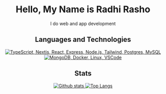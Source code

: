 <h1 align="center">Hello, My Name is Radhi Rasho</h1>
<p align="center">I do web and app development</p>

<h2 align="center">Languages and Technologies</h2>
<p align="center">
  <a href="#">
    <img src="https://skillicons.dev/icons?i=ts,nextjs,react,express,nodejs,tailwind,postgres,mysql" alt="TypeScript, Nextjs, React, Express, Node.js, Tailwind, Postgres, MySQL" />
    <br />
    <img src="https://skillicons.dev/icons?i=mongodb,docker,linux,vscode" alt="MongoDB, Docker, Linux, VSCode" />
  </a>
</p>

<h2 align="center">Stats</h2>
<p align="center"><a href="#">
    <img src="https://github-readme-stats.vercel.app/api?username=RadhiRasho&theme=aura_dark&show_icons=true&hide_rank=true&custom_title=Stats&count_private=true&hide_border=true&hide=issues,contribs,prs&line_height=24&bg_color=0d1117" alt="Github stats" />
    <img src="https://github-readme-stats.vercel.app/api/top-langs/?username=RadhiRasho&rank_icon=true&include_all_commits=true&layout=compact&theme=aura_dark&count_private=true&hide_border=true&bg_color=0d1117" alt="Top Langs">
</a></p>

